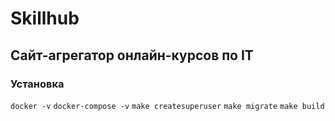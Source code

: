 # Skillhub #

## Сайт-агрегатор онлайн-курсов по IT ##

### Установка ###

`docker -v`
`docker-compose -v`
`make createsuperuser`
`make migrate`
`make build`




